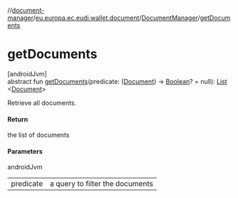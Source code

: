 //[document-manager](../../../index.md)/[eu.europa.ec.eudi.wallet.document](../index.md)/[DocumentManager](index.md)/[getDocuments](get-documents.md)

# getDocuments

[androidJvm]\
abstract fun [getDocuments](get-documents.md)(predicate: ([Document](../-document/index.md))
-&gt; [Boolean](https://kotlinlang.org/api/latest/jvm/stdlib/kotlin/-boolean/index.html)? =
null): [List](https://kotlinlang.org/api/latest/jvm/stdlib/kotlin.collections/-list/index.html)
&lt;[Document](../-document/index.md)&gt;

Retrieve all documents.

#### Return

the list of documents

#### Parameters

androidJvm

|           |                                 |
|-----------|---------------------------------|
| predicate | a query to filter the documents |
